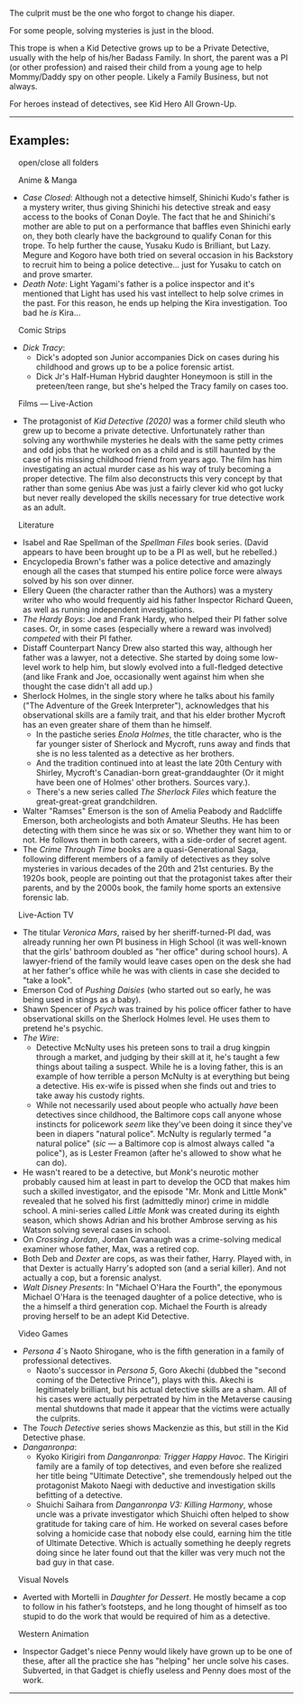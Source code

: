 The culprit must be the one who forgot to change his diaper.

For some people, solving mysteries is just in the blood.

This trope is when a Kid Detective grows up to be a Private Detective, usually with the help of his/her Badass Family. In short, the parent was a PI (or other profession) and raised their child from a young age to help Mommy/Daddy spy on other people. Likely a Family Business, but not always.

For heroes instead of detectives, see Kid Hero All Grown-Up.

___

## Examples:

    open/close all folders 

    Anime & Manga 

-   _Case Closed_: Although not a detective himself, Shinichi Kudo's father is a mystery writer, thus giving Shinichi his detective streak and easy access to the books of Conan Doyle. The fact that he and Shinichi's mother are able to put on a performance that baffles even Shinichi early on, they both clearly have the background to qualify Conan for this trope. To help further the cause, Yusaku Kudo is Brilliant, but Lazy. Megure and Kogoro have both tried on several occasion in his Backstory to recruit him to being a police detective... just for Yusaku to catch on and prove smarter.
-   _Death Note_: Light Yagami's father is a police inspector and it's mentioned that Light has used his vast intellect to help solve crimes in the past. For this reason, he ends up helping the Kira investigation. Too bad he _is_ Kira...

    Comic Strips 

-   _Dick Tracy_:
    -   Dick's adopted son Junior accompanies Dick on cases during his childhood and grows up to be a police forensic artist.
    -   Dick Jr's Half-Human Hybrid daughter Honeymoon is still in the preteen/teen range, but she's helped the Tracy family on cases too.

    Films — Live-Action 

-   The protagonist of _Kid Detective (2020)_ was a former child sleuth who grew up to become a private detective. Unfortunately rather than solving any worthwhile mysteries he deals with the same petty crimes and odd jobs that he worked on as a child and is still haunted by the case of his missing childhood friend from years ago. The film has him investigating an actual murder case as his way of truly becoming a proper detective. The film also deconstructs this very concept by that rather than some genius Abe was just a fairly clever kid who got lucky but never really developed the skills necessary for true detective work as an adult.

    Literature 

-   Isabel and Rae Spellman of the _Spellman Files_ book series. (David appears to have been brought up to be a PI as well, but he rebelled.)
-   Encyclopedia Brown's father was a police detective and amazingly enough all the cases that stumped his entire police force were always solved by his son over dinner.
-   Ellery Queen (the character rather than the Authors) was a mystery writer who who would frequently aid his father Inspector Richard Queen, as well as running independent investigations.
-   _The Hardy Boys_: Joe and Frank Hardy, who helped their PI father solve cases. Or, in some cases (especially where a reward was involved) _competed_ with their PI father.
-   Distaff Counterpart Nancy Drew also started this way, although her father was a lawyer, not a detective. She started by doing some low-level work to help him, but slowly evolved into a full-fledged detective (and like Frank and Joe, occasionally went against him when she thought the case didn't all add up.)
-   Sherlock Holmes, in the single story where he talks about his family ("The Adventure of the Greek Interpreter"), acknowledges that his observational skills are a family trait, and that his elder brother Mycroft has an even greater share of them than he himself.
    -   In the pastiche series _Enola Holmes_, the title character, who is the far younger sister of Sherlock and Mycroft, runs away and finds that she is no less talented as a detective as her brothers.
    -   And the tradition continued into at least the late 20th Century with Shirley, Mycroft's Canadian-born great-granddaughter (Or it might have been one of Holmes' other brothers. Sources vary.).
    -   There's a new series called _The Sherlock Files_ which feature the great-great-great grandchildren.
-   Walter "Ramses" Emerson is the son of Amelia Peabody and Radcliffe Emerson, both archeologists and both Amateur Sleuths. He has been detecting with them since he was six or so. Whether they want him to or not. He follows them in both careers, with a side-order of secret agent.
-   The _Crime Through Time_ books are a quasi-Generational Saga, following different members of a family of detectives as they solve mysteries in various decades of the 20th and 21st centuries. By the 1920s book, people are pointing out that the protagonist takes after their parents, and by the 2000s book, the family home sports an extensive forensic lab.

    Live-Action TV 

-   The titular _Veronica Mars_, raised by her sheriff-turned-PI dad, was already running her own PI business in High School (it was well-known that the girls' bathroom doubled as "her office" during school hours). A lawyer-friend of the family would leave cases open on the desk she had at her father's office while he was with clients in case she decided to "take a look".
-   Emerson Cod of _Pushing Daisies_ (who started out so early, he was being used in stings as a baby).
-   Shawn Spencer of _Psych_ was trained by his police officer father to have observational skills on the Sherlock Holmes level. He uses them to pretend he's psychic.
-   _The Wire_:
    -   Detective McNulty uses his preteen sons to trail a drug kingpin through a market, and judging by their skill at it, he's taught a few things about tailing a suspect. While he is a loving father, this is an example of how terrible a person McNulty is at everything but being a detective. His ex-wife is pissed when she finds out and tries to take away his custody rights.
    -   While not necessarily used about people who actually _have_ been detectives since childhood, the Baltimore cops call anyone whose instincts for policework _seem_ like they've been doing it since they've been in diapers "natural police". McNulty is regularly termed "a natural police" (_sic_ — a Baltimore cop is almost always called "a police"), as is Lester Freamon (after he's allowed to show what he can do).
-   He wasn't reared to be a detective, but _Monk_'s neurotic mother probably caused him at least in part to develop the OCD that makes him such a skilled investigator, and the episode "Mr. Monk and Little Monk" revealed that he solved his first (admittedly minor) crime in middle school. A mini-series called _Little Monk_ was created during its eighth season, which shows Adrian and his brother Ambrose serving as his Watson solving several cases in school.
-   On _Crossing Jordan_, Jordan Cavanaugh was a crime-solving medical examiner whose father, Max, was a retired cop.
-   Both Deb and _Dexter_ are cops, as was their father, Harry. Played with, in that Dexter is actually Harry's adopted son (and a serial killer). And not actually a cop, but a forensic analyst.
-   _Walt Disney Presents_: In "Michael O'Hara the Fourth", the eponymous Michael O'Hara is the teenaged daughter of a police detective, who is the a himself a third generation cop. Michael the Fourth is already proving herself to be an adept Kid Detective.

    Video Games 

-   _Persona 4_´s Naoto Shirogane, who is the fifth generation in a family of professional detectives.
    -   Naoto's successor in _Persona 5_, Goro Akechi (dubbed the "second coming of the Detective Prince"), plays with this. Akechi is legitimately brilliant, but his actual detective skills are a sham. All of his cases were actually perpetrated by him in the Metaverse causing mental shutdowns that made it appear that the victims were actually the culprits.
-   The _Touch Detective_ series shows Mackenzie as this, but still in the Kid Detective phase.
-   _Danganronpa_:
    -   Kyoko Kirigiri from _Danganronpa: Trigger Happy Havoc_. The Kirigiri family are a family of top detectives, and even before she realized her title being "Ultimate Detective", she tremendously helped out the protagonist Makoto Naegi with deductive and investigation skills befitting of a detective.
    -   Shuichi Saihara from _Danganronpa V3: Killing Harmony_, whose uncle was a private investigator which Shuichi often helped to show gratitude for taking care of him. He worked on several cases before solving a homicide case that nobody else could, earning him the title of Ultimate Detective. Which is actually something he deeply regrets doing since he later found out that the killer was very much not the bad guy in that case.

    Visual Novels 

-   Averted with Mortelli in _Daughter for Dessert_. He mostly became a cop to follow in his father’s footsteps, and he long thought of himself as too stupid to do the work that would be required of him as a detective.

    Western Animation 

-   Inspector Gadget's niece Penny would likely have grown up to be one of these, after all the practice she has "helping" her uncle solve his cases. Subverted, in that Gadget is chiefly useless and Penny does most of the work.

___